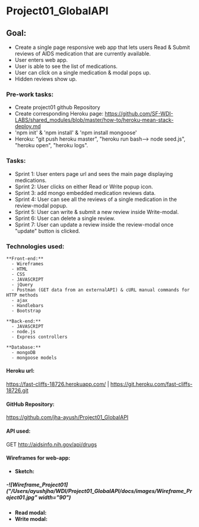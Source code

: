 # Project01_GlobalAPI


## Goal:
- Create a single page responsive web app that lets users Read & Submit reviews of AIDS medication that are currently available.
- User enters web app.
- User is able to see the list of medications.
- User can click on a single medication & modal pops up.
- Hidden reviews show up.


### Pre-work tasks:
- Create project01 github Repository
- Create corresponding Heroku page: https://github.com/SF-WDI-LABS/shared_modules/blob/master/how-to/heroku-mean-stack-deploy.md
- 'npm init' & 'npm install' & 'npm install mongoose'
- Heroku: "git push heroku master", "heroku run bash--> node seed.js", "heroku open", "heroku logs".


### Tasks:
- Sprint 1: User enters page url and sees the main page displaying medications.
- Sprint 2: User clicks on either Read or Write popup icon.
- Sprint 3: add mongo embedded medication reviews data.
- Sprint 4: User can see all the reviews of a single medication in the review-modal popup.
- Sprint 5: User can write & submit a new review inside Write-modal.
- Sprint 6: User can delete a single review.
- Sprint 7: User can update a review inside the review-modal once "update" button is clicked.

### Technologies used:
    **Front-end:**
      - Wireframes
      - HTML
      - CSS
      - JAVASCRIPT
      - jQuery
      - Postman (GET data from an externalAPI) & cURL manual commands for HTTP methods
      - ajax
      - Handlebars
      - Bootstrap

    **Back-end:**
      - JAVASCRIPT
      - node.js
      - Express controllers

    **Database:**
      - mongoDB
      - mongoose models


#### Heroku url:
https://fast-cliffs-18726.herokuapp.com/ |  https://git.heroku.com/fast-cliffs-18726.git


#### GitHub Repository:
https://github.com/jha-ayush/Project01_GlobalAPI

#### API used:  
GET http://aidsinfo.nih.gov/api/drugs

#### Wireframes for web-app:
- **Sketch:**
##### -![Wireframe_Project01]("/Users/ayushjha/WDI/Project01_GlobalAPI/docs/images/Wireframe_Project01.jpg" width="90")

- **Read modal:**
- **Write modal:**
